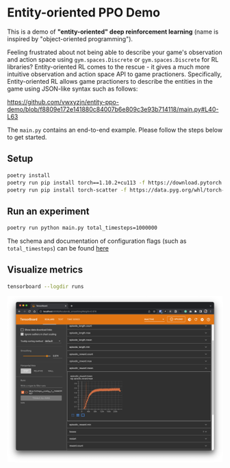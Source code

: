 # Entity-oriented PPO Demo

This is a demo of **"entity-oriented" deep reinforcement learning** (name is inspired by "object-oriented programming"). 

Feeling frustrated about not being able to describe your game's observation and action space  using `gym.spaces.Discrete` or `gym.spaces.Discrete` for RL libraries?  Entity-oriented RL comes to the rescue - it gives a much more intuitive observation and action space API to game practioners. Specifically, Entity-oriented RL allows game practioners to describe the entities in the game using JSON-like syntax such as follows:

https://github.com/vwxyzjn/entity-ppo-demo/blob/f8809e172e141880c84007b6e809c3e93b714118/main.py#L40-L63

The `main.py` contains an end-to-end example. Please follow the steps below to get started.

## Setup

```bash
poetry install
poetry run pip install torch==1.10.2+cu113 -f https://download.pytorch.org/whl/cu113/torch_stable.html
poetry run pip install torch-scatter -f https://data.pyg.org/whl/torch-1.10.0+cu113.html
```

## Run an experiment

```bash
poetry run python main.py total_timesteps=1000000
```

The schema and documentation of configuration flags (such as `total_timesteps`) can be found [here](https://github.com/entity-neural-network/enn-trainer/blob/main/config-schema.ron)

## Visualize metrics

```bash
tensorboard --logdir runs
```

![Demo](demo.png)
